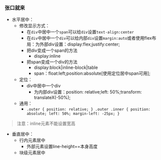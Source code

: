 ### 张口就来
- 水平居中：
  - 修改显示方式：
    - 在`div`中居中一个`span`可以给`div`设置`text-align:center`
    - 在`div`中居中一个`div`可以给内部`div`设置`margin:auto`或者使用flex布局：为外部div设置：display:flex;justify:center;
    - 把div变成一个span的方法
      - display:inline
    - 把span变成一个div的方法
      - display:block|inline-block|table
      - span：float:left;position:absolute[使用定位居中span可用];
  - 定位：
    - div中居中一个div
      - 为内部div设置：position: relative;left: 50%;transform: translateX(-50%);
  - 通用：
    - `.outer {
    position: relative;
    }
    .outer .inner {
        position: absolute;
        left: 50%;
        margin-left: -25px;
    }`
>  注意：inline元素不能设置宽高
- 垂直居中：
  - 行内元素居中
    - 外部元素设置line-height==本身高度
  - 块级元素居中